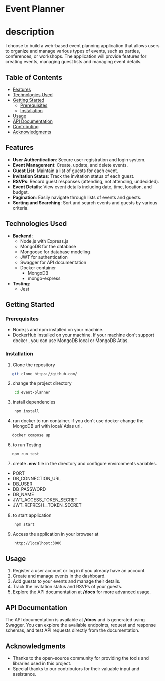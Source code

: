 
# Event Planner
# description
I choose to build a web-based event planning application that allows users to organize and manage various types of events, such as parties, conferences, or workshops. The application will provide features for creating events, managing guest lists and managing event details.
## Table of Contents
- [Features](#features)
- [Technologies Used](#technologies-used)
- [Getting Started](#getting-started)
  - [Prerequisites](#prerequisites)
  - [Installation](#installation)
- [Usage](#usage)
- [API Documentation](#api-documentation)
- [Contributing](#contributing)
- [Acknowledgments](#acknowledgments)
## Features

- **User Authentication**: Secure user registration and login system.
- **Event Management**: Create, update, and delete events.
- **Guest List**: Maintain a list of guests for each event.
- **Invitation Status**: Track the invitation status of each guest.
- **RSVPs**: Record guest responses (attending, not attending, undecided).
- **Event Details**: View event details including date, time, location, and budget.
- **Pagination**: Easily navigate through lists of events and guests.
- **Sorting and Searching**: Sort and search events and guests by various criteria.

## Technologies Used
- **Backend**:
  - Node.js with Express.js
  - MongoDB for the database
  - Mongoose for database modeling
  - JWT for authentication
  - Swagger for API documentation
  - Docker container
    - MongoDB
    - mongo-express
- **Testing**:
    - Jest 

## Getting Started

### Prerequisites

- Node.js and npm installed on your machine.
- DockerHub installed on your machine. If your machine don't support docker , you can use MongoDB local or MongoDB Atlas.

### Installation
1. Clone the repository
```bash
   git clone https://github.com/
```
2. change the project directory
```bash
    cd event-planner
```
3. install dependencies
```bash
    npm install
```
4. run docker to run container. if you don't use  docker change the MongoDB url with local/ Atlas url.
```bash
   docker compose up
```
6. to run Testing
```bash
   npm run test
```
7. create **.env** file in the directory and configure environments variables.
- PORT
- DB_CONNECTION_URL
- DB_USER
- DB_PASSWORD
- DB_NAME
- JWT_ACCESS_TOKEN_SECRET
- JWT_REFRESH__TOKEN_SECRET
8. to start application
```bash
    npm start
```
9. Access the application in your browser at
```bash
    http://localhost:3000
```
## Usage
1. Register a user account or log in if you already have an account.
2. Create and manage events in the dashboard.
3. Add guests to your events and manage their details.
4. Track the invitation status and RSVPs of your guests.
5. Explore the API documentation at **/docs** for more advanced usage.
## API Documentation
The API documentation is available at **/docs** and is generated using Swagger. You can explore the available endpoints, request and response schemas, and test API requests directly from the documentation.
## Acknowledgments
- Thanks to the open-source community for providing the tools and libraries used in this project.
- Special thanks to our contributors for their valuable input and assistance.
